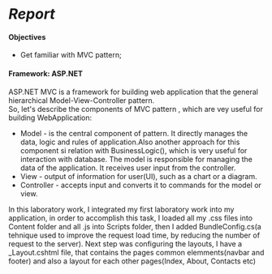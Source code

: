 # *Report*

#### Objectives ####
* Get familiar with MVC pattern;
#### Framework: ASP.NET
ASP.NET MVC is a framework for building web application that the general hierarchical Model-View-Controller pattern.  
So, let's describe the components of MVC pattern , which are vey useful for building WebApplication: 

* Model - is the central component of pattern. It directly manages the data,
logic and rules of application.Also another approach for this component si relation with BusinessLogic(),
which is very useful for interaction with database. The model is responsible for managing the data of the application.
It receives user input from the controller.
* View - output of information for user(UI), such as a chart or a diagram.
* Controller - accepts input and converts it to commands for the model or view.



In this laboratory work, I integrated my first laboratory work into my application, in order to accomplish this task, I loaded all my .css 
files into Content folder and all .js into Scripts folder, then I added BundleConfig.cs(a tehnique used to improve the request load time, by reducing the number of request to the server). Next step was configuring the layouts, I have a _Layout.cshtml file,
that contains the pages common elemments(navbar and footer) and also a layout for each other pages(Index, About, Contacts etc)



[logo]: ./MVC.png "my image"
